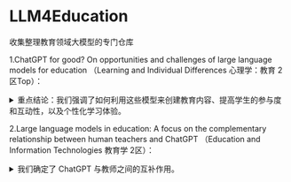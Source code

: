 # LLM4Education
收集整理教育领域大模型的专门仓库


1.ChatGPT for good? On opportunities and challenges of large language models for education （Learning and Individual Differences 心理学：教育 2区Top）：

<details>
<summary>重点结论：我们强调了如何利用这些模型来创建教育内容、提高学生的参与度和互动性，以及个性化学习体验。</summary>关于挑战，我们认为，教育中的大型语言模型要求教师和学习者发展必要的能力和素养，既要了解技术，也要了解其局限性和此类系统意想不到的脆性。此外，要在学习环境和教学课程中整合并充分利用大型语言模型，还需要在教育系统内制定明确的战略，并采用明确的教学方法，重点关注批判性思维和事实核查策略。人工智能在教育领域的应用还面临其他挑战。


摘要：
Large language models represent a significant advancement in the field of AI. The underlying technology is key to further innovations and, despite critical views and even bans within communities and regions, large language models are here to stay. This commentary presents the potential benefits and challenges of educational applications of large language models, from student and teacher perspectives. We briefly discuss the current state of large language models and their applications. We then highlight how these models can be used to create educational content, improve student engagement and interaction, and personalize learning experiences. With regard to challenges, we argue that large language models in education require teachers and learners to develop sets of competencies and literacies necessary to both understand the technology as well as their limitations and unexpected brittleness of such systems. In addition, a clear strategy within educational systems and a clear pedagogical approach with a strong focus on critical thinking and strategies for fact checking are required to integrate and take full advantage of large language models in learning settings and teaching curricula. Other challenges such as the potential bias in the output, the need for continuous human oversight, and the potential for misuse are not unique to the application of AI in education. But we believe that, if handled sensibly, these challenges can offer insights and opportunities in education scenarios to acquaint students early on with potential societal biases, criticalities, and risks of AI applications. We conclude with recommendations for how to address these challenges and ensure that such models are used in a responsible and ethical manner in education.
</details>


2.Large language models in education: A focus on the complementary relationship between human teachers and ChatGPT （Education and Information Technologies 教育学 2区）：
<details>
  
<summary>
我们确定了 ChatGPT 与教师之间的互补作用。</summary>
  
通过对数据进行定性分析，确定了 ChatGPT 的四种角色（对话者、内容提供者、助教和评估者）和三种教师角色（以高质量的教学决策协调不同资源、让学生成为积极的调查者和提高人工智能伦理意识），强调了教师与人工智能合作的重要性。

摘要：Artificial Intelligence (AI) is developing in a manner that blurs the boundaries between specific areas of application and expands its capability to be used in a wide range of applications. The public release of ChatGPT, a generative AI chatbot powered by a large language model (LLM), represents a significant step forward in this direction. Accordingly, professionals predict that this technology will affect education, including the role of teachers. However, despite some assumptions regarding its influence on education, how teachers may actually use the technology and the nature of its relationship with teachers remain under-investigated. Thus, in this study, the relationship between ChatGPT and teachers was explored with a particular focus on identifying the complementary roles of each in education. Eleven language teachers were asked to use ChatGPT for their instruction during a period of two weeks. They then participated in individual interviews regarding their experiences and provided interaction logs produced during their use of the technology. Through qualitative analysis of the data, four ChatGPT roles (interlocutor, content provider, teaching assistant, and evaluator) and three teacher roles (orchestrating different resources with quality pedagogical decisions, making students active investigators, and raising AI ethical awareness) were identified. Based on the findings, an in-depth discussion of teacher-AI collaboration is presented, highlighting the importance of teachers’ pedagogical expertise when using AI tools. Implications regarding the future use of LLM-powered chatbots in education are also provided.
</details>
